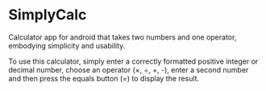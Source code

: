# SimplyCalc
Calculator app for android that takes two numbers and one operator, embodying simplicity and usability.

To use this calculator, simply enter a correctly formatted positive integer or decimal number, 
choose an operator (×, ÷, +, -), enter a second number and then press the equals button (=) to display the result.

